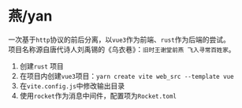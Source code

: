 # 燕/yan
一次基于`http`协议的前后分离，以`vue3`作为前端、`rust`作为后端的尝试。  
项目名称源自唐代诗人刘禹锡的《乌衣巷》：`旧时王谢堂前燕 飞入寻常百姓家`。

1. 创建`rust` 项目  
2. 在项目内创建`vue3`项目：`yarn create vite web_src --template vue`  
3. 在`vite.config.js`中修改输出目录  
4. 使用`rocket`作为消息中间件，配置项为`Rocket.toml`  
